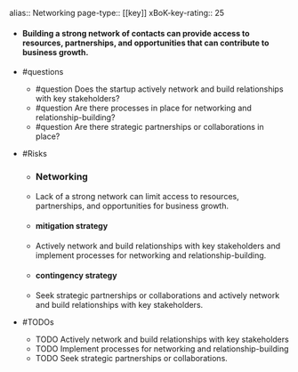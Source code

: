 alias:: Networking
page-type:: [[key]]
xBoK-key-rating:: 25
- #### Building a strong network of contacts can provide access to resources, partnerships, and opportunities that can contribute to business growth.
- #questions
  - #question Does the startup actively network and build relationships with key stakeholders?
  - #question Are there processes in place for networking and relationship-building?
  - #question Are there strategic partnerships or collaborations in place?
- #Risks

  - ### Networking
  - Lack of a strong network can limit access to resources, partnerships, and opportunities for business growth.
  - #### mitigation strategy
  - Actively network and build relationships with key stakeholders and implement processes for networking and relationship-building.
  - #### contingency strategy
  - Seek strategic partnerships or collaborations and actively network and build relationships with key stakeholders.
- #TODOs
  - TODO Actively network and build relationships with key stakeholders
  - TODO  Implement processes for networking and relationship-building
  - TODO  Seek strategic partnerships or collaborations.


